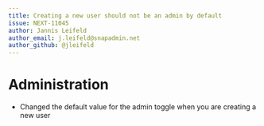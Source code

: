 ```yaml
---
title: Creating a new user should not be an admin by default
issue: NEXT-11045
author: Jannis Leifeld
author_email: j.leifeld@snapadmin.net 
author_github: @jleifeld
---
```

# Administration
* Changed the default value for the admin toggle when you are creating a new user 
